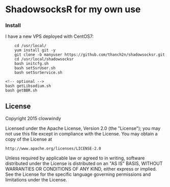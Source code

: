 ShadowsocksR for my own use
===========
### Install

I have a new VPS deployed with CentOS7:
```
    cd /usr/local/
    yum install git -y
    git clone -b manyuser https://github.com/thanch2n/shadowsocksr.git
    cd /usr/local/shadowsocksr
    bash initcfg.sh
    bash setSsrUser.sh
    bash setSsrService.sh
```

    <!-- optional -->
    bash getLibsodium.sh
    bash getBBR.sh

License
-------

Copyright 2015 clowwindy

Licensed under the Apache License, Version 2.0 (the "License"); you may
not use this file except in compliance with the License. You may obtain
a copy of the License at

    http://www.apache.org/licenses/LICENSE-2.0

Unless required by applicable law or agreed to in writing, software
distributed under the License is distributed on an "AS IS" BASIS, WITHOUT
WARRANTIES OR CONDITIONS OF ANY KIND, either express or implied. See the
License for the specific language governing permissions and limitations
under the License.
